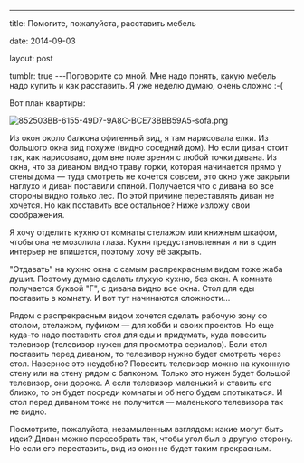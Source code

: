 ---

title: Помогите, пожалуйста, расставить мебель

date: 2014-09-03

layout: post

tumblr: true
---Поговорите со мной. Мне надо понять, какую мебель надо купить и как расставить. Я уже неделю думаю, очень сложно :-(

Вот план квартиры:

![852503BB-6155-49D7-9A8C-BCE73BBB59A5-sofa.png](http://img-fotki.yandex.ru/get/6820/14441195.32/0_884f0_35e25a55_orig.png)<excerpt/>

Из окон около балкона офигенный вид, я там нарисовала елки. Из большого окна вид похуже (видно соседний дом). Но если диван стоит так, как нарисовано, дом вне поле зрения с любой точки дивана. Из окна, что за диваном видно траву горки, которая начинается прямо у стены дома — туда смотреть не хочется совсем, это окно уже закрыли наглухо и диван поставили спиной. Получается что с дивана во все стороны видно только лес. По этой причине переставлять диван не хочется. Но как поставить все остальное? Ниже изложу свои соображения.

Я хочу отделить кухню от комнаты стелажом или книжным шкафом, чтобы она не мозолила глаза. Кухня предустановленная и ни в один интерьер не впишется, поэтому хочу её закрыть.

"Отдавать" на кухню окна с самым распрекрасным видом тоже жаба душит. Поэтому думаю сделать глухую кухню, без окон. А комната получается буквой "Г", с дивана видно все окна. Стол для еды поставить в комнату. И вот тут начинаются сложности...

Рядом с распрекрасным видом хочется сделать рабочую зону со столом, стелажом, пуфиком — для хобби и своих проектов.
Но еще куда-то надо поставить стол для еды и придумать, куда повесить телевизор (телевизор нужен для просмотра сериалов). Если стол поставить перед диваном, то телезивор нужно будет смотреть через стол. Наверное это неудобно?
Повесить телевизор можно на кухонную стену или на стену рядом с балконом. Только это нужен будет большой телевизор, они дороже. А если телевизор маленький и ставить его близко, то он будет посреди комнаты и об него будем спотыкаться. И стол перед диваном тоже не получится — маленького телевизора так не видно.

Посмотрите, пожалуйста, незамыленным взглядом: какие могут быть идеи? Диван можно пересобрать так, чтобы угол был в другую сторону. Но если его переставить, вид из окон не будет таким прекрасным.

